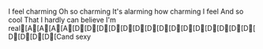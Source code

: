 I feel charming
Oh so charming
It's alarming how charming I feel
And so cool
That I hardly can believe I'm real[A[A[A[A[D[D[D[D[D[D[D[D[D[D[D[D[D[D[D[D[D[D[D[Cand sexy
